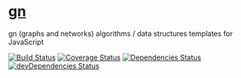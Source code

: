 [gn](http://aureooms.github.io/gn)
==

gn (graphs and networks) algorithms / data structures templates for JavaScript

[![Build Status](https://drone.io/github.com/aureooms/gn/status.png)](https://drone.io/github.com/aureooms/gn/latest)
[![Coverage Status](https://coveralls.io/repos/aureooms/gn/badge.png)](https://coveralls.io/r/aureooms/gn)
[![Dependencies Status](https://david-dm.org/aureooms/gn.png)](https://david-dm.org/aureooms/gn#info=dependencies)
[![devDependencies Status](https://david-dm.org/aureooms/gn/dev-status.png)](https://david-dm.org/aureooms/gn#info=devDependencies)
